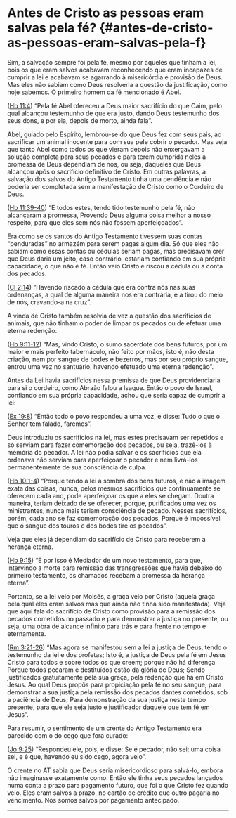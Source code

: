 # Antes de Cristo as pessoas eram salvas pela fé? {#antes-de-cristo-as-pessoas-eram-salvas-pela-f}

Sim, a salvação sempre foi pela fé, mesmo por aqueles que tinham a lei, pois os que eram salvos acabavam reconhecendo que eram incapazes de cumprir a lei e acabavam se agarrando à misericórdia e provisão de Deus. Mas eles não sabiam como Deus resolveria a questão da justificação, como hoje sabemos. O primeiro homem da fé mencionado é Abel.

([Hb 11:4](http://bibliaonline.com.br/acf/hb/11/4)) “Pela fé Abel ofereceu a Deus maior sacrifício do que Caim, pelo qual alcançou testemunho de que era justo, dando Deus testemunho dos seus dons, e por ela, depois de morto, ainda fala”.

Abel, guiado pelo Espírito, lembrou-se do que Deus fez com seus pais, ao sacrificar um animal inocente para com sua pele cobrir o pecador. Mas veja que tanto Abel como todos os que vieram depois não enxergavam a solução completa para seus pecados e para terem cumprida neles a promessa de Deus dependiam de nós, ou seja, daqueles que Deus alcançou após o sacrifício definitivo de Cristo. Em outras palavras, a salvação dos salvos do Antigo Testamento tinha uma pendência e não poderia ser completada sem a manifestação de Cristo como o Cordeiro de Deus.

([Hb 11:39-40](http://bibliaonline.com.br/acf/hb/11/39-40)) “E todos estes, tendo tido testemunho pela fé, não alcançaram a promessa, Provendo Deus alguma coisa melhor a nosso respeito, para que eles sem nós não fossem aperfeiçoados”.

Era como se os santos do Antigo Testamento tivessem suas contas “penduradas” no armazém para serem pagas algum dia. Só que eles não sabiam como essas contas ou cédulas seriam pagas, mas precisavam crer que Deus daria um jeito, caso contrário, estariam confiando em sua própria capacidade, o que não é fé. Então veio Cristo e riscou a cédula ou a conta dos pecados.

([Cl 2:14](http://bibliaonline.com.br/acf/cl/2/14)) “Havendo riscado a cédula que era contra nós nas suas ordenanças, a qual de alguma maneira nos era contrária, e a tirou do meio de nós, cravando-a na cruz”.

A vinda de Cristo também resolvia de vez a questão dos sacrifícios de animais, que não tinham o poder de limpar os pecados ou de efetuar uma eterna redenção.

([Hb 9:11-12](http://bibliaonline.com.br/acf/hb/9/11-12)) “Mas, vindo Cristo, o sumo sacerdote dos bens futuros, por um maior e mais perfeito tabernáculo, não feito por mãos, isto é, não desta criação, nem por sangue de bodes e bezerros, mas por seu próprio sangue, entrou uma vez no santuário, havendo efetuado uma eterna redenção”.

Antes da Lei havia sacrifícios nessa premissa de que Deus providenciaria para si o cordeiro, como Abraão falou a Isaque. Então o povo de Israel, confiando em sua própria capacidade, achou que seria capaz de cumprir a lei:

([Ex 19:8](http://bibliaonline.com.br/acf/ex/19/8)) “Então todo o povo respondeu a uma voz, e disse: Tudo o que o Senhor tem falado, faremos”.

Deus introduziu os sacrifícios na lei, mas estes precisavam ser repetidos e só serviam para fazer comemoração dos pecados, ou seja, trazê-los à memória do pecador. A lei não podia salvar e os sacrifícios que ela ordenava não serviam para aperfeiçoar o pecador e nem livrá-los permanentemente de sua consciência de culpa.

([Hb 10:1-4](http://bibliaonline.com.br/acf/hb/10/1-4)) “Porque tendo a lei a sombra dos bens futuros, e não a imagem exata das coisas, nunca, pelos mesmos sacrifícios que continuamente se oferecem cada ano, pode aperfeiçoar os que a eles se chegam. Doutra maneira, teriam deixado de se oferecer, porque, purificados uma vez os ministrantes, nunca mais teriam consciência de pecado. Nesses sacrifícios, porém, cada ano se faz comemoração dos pecados, Porque é impossível que o sangue dos touros e dos bodes tire os pecados”.

Veja que eles já dependiam do sacrifício de Cristo para receberem a herança eterna.

([Hb 9:15](http://bibliaonline.com.br/acf/hb/9/15)) “E por isso é Mediador de um novo testamento, para que, intervindo a morte para remissão das transgressões que havia debaixo do primeiro testamento, os chamados recebam a promessa da herança eterna”.

Portanto, se a lei veio por Moisés, a graça veio por Cristo (aquela graça pela qual eles eram salvos mas que ainda não tinha sido manifestada). Veja que aqui fala do sacrifício de Cristo como provisão para a remissão dos pecados cometidos no passado e para demonstrar a justiça no presente, ou seja, uma obra de alcance infinito para trás e para frente no tempo e eternamente.

([Rm 3:21-26](http://bibliaonline.com.br/acf/rm/3/21-26)) “Mas agora se manifestou sem a lei a justiça de Deus, tendo o testemunho da lei e dos profetas; Isto é, a justiça de Deus pela fé em Jesus Cristo para todos e sobre todos os que creem; porque não há diferença Porque todos pecaram e destituídos estão da glória de Deus; Sendo justificados gratuitamente pela sua graça, pela redenção que há em Cristo Jesus. Ao qual Deus propôs para propiciação pela fé no seu sangue, para demonstrar a sua justiça pela remissão dos pecados dantes cometidos, sob a paciência de Deus; Para demonstração da sua justiça neste tempo presente, para que ele seja justo e justificador daquele que tem fé em Jesus”.

Para resumir, o sentimento de um crente do Antigo Testamento era parecido com o do cego que fora curado:

([Jo 9:25](http://bibliaonline.com.br/acf/jo/9/25)) “Respondeu ele, pois, e disse: Se é pecador, não sei; uma coisa sei, e é que, havendo eu sido cego, agora vejo”.

O crente no AT sabia que Deus seria misericordioso para salvá-lo, embora não imaginasse exatamente como. Então ele tinha seus pecados lançados numa conta a prazo para pagamento futuro, que foi o que Cristo fez quando veio. Eles eram salvos a prazo, no cartão de crédito que outro pagaria no vencimento. Nós somos salvos por pagamento antecipado.

*****